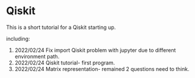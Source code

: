 # Qiskit
This is a short tutorial for a Qiskit starting up.

including:
1. 2022/02/24 Fix import Qiskit problem with jupyter due to different environment path.
2. 2022/02/24 Qiskit tutorial- first program.
3. 2022/02/24 Matrix representation- remained 2 questions need to think.
